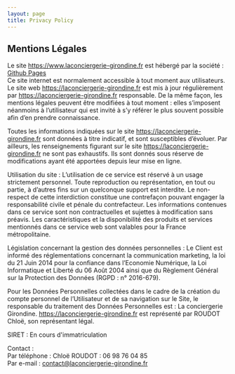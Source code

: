 ```yaml
---
layout: page
title: Privacy Policy
---
```

<div class="col-lg-12 text-center">
	<h2 class="section-heading text-uppercase">Mentions Légales</h2>
</div>


Le site https://www.laconciergerie-girondine.fr est hébergé par la société : [Github Pages](https://pages.github.com/)  
Ce site internet est normalement accessible à tout moment aux utilisateurs. Le site web  https://laconciergerie-girondine.fr est mis à jour régulièrement par  https://laconciergerie-girondine.fr responsable. De la même façon, les mentions légales peuvent être modifiées à tout moment : elles s’imposent néanmoins à l’utilisateur qui est invité à s’y référer le plus souvent possible afin d’en prendre connaissance.

Toutes les informations indiquées sur le site  https://laconciergerie-girondine.fr sont données à titre indicatif, et sont susceptibles d’évoluer. Par ailleurs, les renseignements figurant sur le site  https://laconciergerie-girondine.fr ne sont pas exhaustifs. Ils sont donnés sous réserve de modifications ayant été apportées depuis leur mise en ligne.

Utilisation du site : L’utilisation de ce service est réservé à un usage strictement personnel. Toute reproduction ou représentation, en tout ou partie, à d’autres fins sur un quelconque support est interdite. Le non-respect de cette interdiction constitue une contrefaçon pouvant engager la responsabilité civile et pénale du contrefacteur. Les informations contenues dans ce service sont non contractuelles et sujettes à modification sans préavis. Les caractéristiques et la disponibilité des produits et services mentionnés dans ce service web sont valables pour la France métropolitaine.

Législation concernant la gestion des données personnelles : Le Client est informé des réglementations concernant la communication marketing, la loi du 21 Juin 2014 pour la confiance dans l’Economie Numérique, la Loi Informatique et Liberté du 06 Août 2004 ainsi que du Règlement Général sur la Protection des Données (RGPD : n° 2016-679).

Pour les Données Personnelles collectées dans le cadre de la création du compte personnel de l’Utilisateur et de sa navigation sur le Site, le responsable du traitement des Données Personnelles est : La conciergerie Girondine. https://laconciergerie-girondine.fr est représenté par ROUDOT Chloë, son représentant légal.

SIRET : En cours d'immatriculation

Contact :  
Par téléphone : Chloë ROUDOT : 06 98 76 04 85  
Par e-mail : [contact@laconciergerie-girondine.fr](mailto:contact@laconciergerie-girondine.fr)